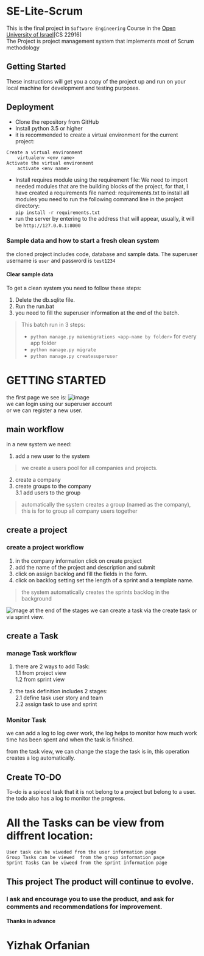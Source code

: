 # SE-Lite-Scrum
This is the final project in `Software Engineering` Course in the 
[Open University of Israel](https://www.openu.ac.il/en/pages/default.aspx)[CS 22916]  
The Project is project management system that implements most of Scrum methodology
## Getting Started
These instructions will get you a copy of the project up and run on your local machine for development and testing purposes.   

## Deployment
* Clone the repository from GitHub
* Install python 3.5 or higher
* it is recommended to create a virtual environment for the current project:

```
Create a virtual environment  
	virtualenv <env name>  
Activate the virtual environment  
	activate <env name>  
```
* Install requires module using the requirement file:
We need to import needed modules that are the building blocks of the project, for that, I have created a requirements file named: requirements.txt to install all modules you need to run the following command line in the project directory:   
	`pip install -r requirements.txt`
* run the server by entering to the address that will appear, usually, it will be `http://127.0.0.1:8000`  

### Sample data and how to start a fresh clean system
the cloned project includes code, database and sample data. The superuser username is `user` and password is `test1234`
#### Clear sample data
To get a clean system you need to follow these steps:
1.	Delete the db.sqlite file.
2.	Run the run.bat 
3.	you need to fill the superuser information at the end of the batch.

> This batch run in 3 steps:
> *	`python manage.py makemigrations <app-name by folder>` for every app folder
> *	`python manage.py migrate` 
> *	`python manage.py createsuperuser`


# GETTING STARTED  
the first page we see is:
![image](https://user-images.githubusercontent.com/12948709/33794506-19e84aee-dcd6-11e7-96e1-acda7d6dbf4c.png)  
we can login using our superuser account  
or we can register a new user.
## main workflow
in a new system we need:
1. add a new user to the system
>we create a users pool for all companies and projects.
2. create a company
3. create groups to the company  
3.1 add users to the group
> automatically the system creates a group (named as the company), this is for to group all company users together

## create a project
### create a project workflow
1. in the company information click on create project
2. add the name of the project and description and submit
3. click on assign backlog and fill the fields in the form.
4. click on backlog setting set the length of a sprint and a template name.
> the system automatically creates the sprints backlog in the background  

![image](https://user-images.githubusercontent.com/12948709/33794971-e5114cd6-dcde-11e7-9017-d1bf97e2faf8.png)
at the end of the stages we can create a task via the create task or via sprint view.


## create a Task
### manage Task workflow  

1. there are 2 ways to add Task:  
1.1 from project view  
1.2 from sprint view   

2. the task definition includes 2 stages:  
2.1 define task user story and team  
2.2 assign task to use and sprint  

### Monitor Task
we can add a log to log ower work, the log helps to monitor how much work time has been spent and 
when the task is finished.

from the task view, we can change the stage the task is in, this operation creates a log automatically.

## Create TO-DO
To-do is a spiecel task that it is not belong to a project but belong to a user.
the todo also has a log to monitor the progress.

# All the Tasks can be view from diffrent location: 
```
User task can be viweded from the user information page
Group Tasks can be viewed  from the group information page
Sprint Tasks Can be viweed from the sprint information page
```

## This project The product will continue to evolve.
### I ask and encourage you to use the product, and ask for comments and recommendations for improvement.

#### Thanks in advance
# Yizhak Orfanian
